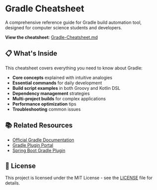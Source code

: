 # Gradle Cheatsheet

A comprehensive reference guide for Gradle build automation tool, designed for computer science students and developers.

**View the cheatsheet**: [Gradle-Cheatsheet.md](gradle-cheatsheet.md)

## 📋 What's Inside

This cheatsheet covers everything you need to know about Gradle:

- **Core concepts** explained with intuitive analogies
- **Essential commands** for daily development
- **Build script examples** in both Groovy and Kotlin DSL
- **Dependency management** strategies
- **Multi-project builds** for complex applications
- **Performance optimization** tips
- **Troubleshooting** common issues

## 📚 Related Resources

- [Official Gradle Documentation](https://docs.gradle.org/)
- [Gradle Plugin Portal](https://plugins.gradle.org/)
- [Spring Boot Gradle Plugin](https://docs.spring.io/spring-boot/docs/current/gradle-plugin/reference/htmlsingle/)

## 📄 License

This project is licensed under the MIT License - see the [LICENSE](LICENSE) file for details.

